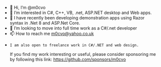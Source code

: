 - 👋 Hi, I’m @m0cvo
- 👀 I’m interested in C#, C++, VB, .net, ASP.NET desktop and Web apps.
- 🌱 I have recently been developing demonstration apps using Razor syntax in .Net 8 and ASP.Net Core.
- 💞️ I’m looking to move into full time work as a C#/.net developer
- 📫 How to reach me m0cvo@yahoo.co.uk
-     I am also open to freelance work in C#/.NET and web design.

     If you find my work interesting or useful, please consider sponsoring me by following this link: https://github.com/sponsors/m0cvo 

<!---
m0cvo/m0cvo is a ✨ special ✨ repository because its `README.md` (this file) appears on your GitHub profile.
You can click the Preview link to take a look at your changes.
--->
